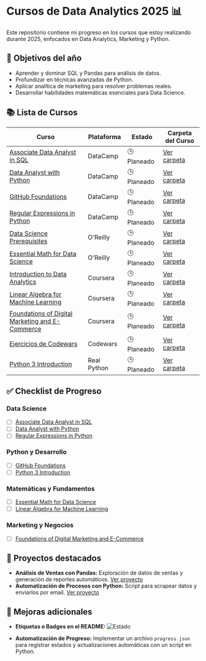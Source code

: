 # Cursos de Data Analytics 2025 📊

Este repositorio contiene mi progreso en los cursos que estoy realizando durante 2025, enfocados en Data Analytics, Marketing y Python.

## 🎯 Objetivos del año
- Aprender y dominar SQL y Pandas para análisis de datos.
- Profundizar en técnicas avanzadas de Python.
- Aplicar analítica de marketing para resolver problemas reales.
- Desarrollar habilidades matemáticas esenciales para Data Science.

## 📚 Lista de Cursos
| Curso                                         | Plataforma          | Estado      | Carpeta del Curso                                 |
|----------------------------------------------|---------------------|-------------|--------------------------------------------------|
| [Associate Data Analyst in SQL](Associate_Data_Analyst_SQL/) | DataCamp            | 🕒 Planeado   | [Ver carpeta](Associate_Data_Analyst_SQL/)       |
| [Data Analyst with Python](Data_Analyst_with_Python/)        | DataCamp            | 🕒 Planeado   | [Ver carpeta](Data_Analyst_with_Python/)         |
| [GitHub Foundations](GitHub_Foundations/)                    | DataCamp            | 🕒 Planeado   | [Ver carpeta](GitHub_Foundations/)               |
| [Regular Expressions in Python](Regular_Expressions_in_Python/) | DataCamp       | 🕒 Planeado   | [Ver carpeta](Regular_Expressions_in_Python/)    |
| [Data Science Prerequisites](Data_Science_Prerequisites/)    | O'Reilly            | 🕒 Planeado   | [Ver carpeta](Data_Science_Prerequisites/)       |
| [Essential Math for Data Science](Essential_Math_for_Data_Science/) | O'Reilly    | 🕒 Planeado   | [Ver carpeta](Essential_Math_for_Data_Science/)  |
| [Introduction to Data Analytics](Intro_to_Data_Analytics/)   | Coursera            | 🕒 Planeado   | [Ver carpeta](Intro_to_Data_Analytics/)          |
| [Linear Algebra for Machine Learning](Linear_Algebra_ML/)    | Coursera            | 🕒 Planeado   | [Ver carpeta](Linear_Algebra_ML/)                |
| [Foundations of Digital Marketing and E-Commerce](Digital_Marketing_ECommerce/) | Coursera | 🕒 Planeado   | [Ver carpeta](Digital_Marketing_ECommerce/)      |
| [Ejercicios de Codewars](Codewars_Exercises/)                | Codewars            | 🕒 Planeado   | [Ver carpeta](Codewars_Exercises/)               |
| [Python 3 Introduction](Python3_Introduction/)              | Real Python         | 🕒 Planeado   | [Ver carpeta](Python3_Introduction/)             |

## ✅ Checklist de Progreso

### Data Science
- [ ] [Associate Data Analyst in SQL](Associate_Data_Analyst_SQL/)  
- [ ] [Data Analyst with Python](Data_Analyst_with_Python/)  
- [ ] [Regular Expressions in Python](Regular_Expressions_in_Python/)  

### Python y Desarrollo
- [ ] [GitHub Foundations](GitHub_Foundations/)  
- [ ] [Python 3 Introduction](Python3_Introduction/)  

### Matemáticas y Fundamentos
- [ ] [Essential Math for Data Science](Essential_Math_for_Data_Science/)  
- [ ] [Linear Algebra for Machine Learning](Linear_Algebra_ML/)  

### Marketing y Negocios
- [ ] [Foundations of Digital Marketing and E-Commerce](Digital_Marketing_ECommerce/)  

## 🌟 Proyectos destacados
- **Análisis de Ventas con Pandas:** Exploración de datos de ventas y generación de reportes automáticos. [Ver proyecto](Data_Analyst_with_Python/project.ipynb)
- **Automatización de Procesos con Python:** Script para scrapear datos y enviarlos por email. [Ver proyecto](Python3_Introduction/project.ipynb)

## 🏅 Mejoras adicionales
- **Etiquetas o Badges en el README:**
  ![Estado](https://img.shields.io/badge/Estado-En%20Progreso-yellow)

- **Automatización de Progreso:**
  Implementar un archivo `progress.json` para registrar estados y actualizaciones automáticas con un script en Python.
